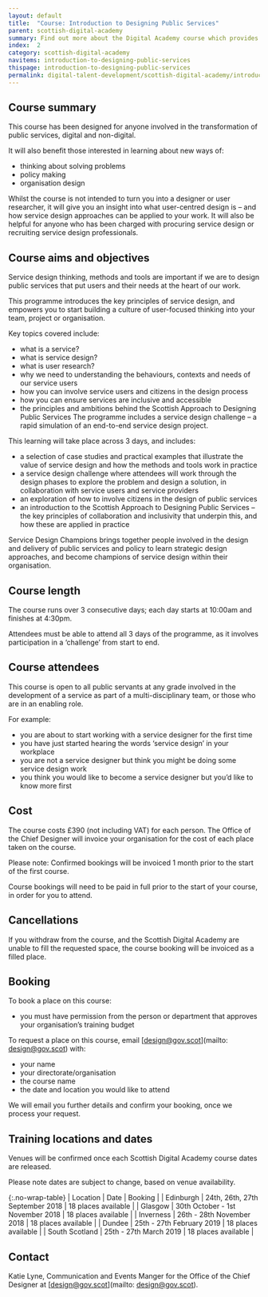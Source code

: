 ```yaml
---
layout: default
title:  "Course: Introduction to Designing Public Services"
parent: scottish-digital-academy
summary: Find out more about the Digital Academy course which provides an introduction to public sector service design.
index:  2
category: scottish-digital-academy
navitems: introduction-to-designing-public-services
thispage: introduction-to-designing-public-services
permalink: digital-talent-development/scottish-digital-academy/introduction-to-designing-public-services/
---
```


## Course summary
This course has been designed for anyone involved in the transformation of public services, digital and non-digital.

It will also benefit those interested in learning about new ways of:
- thinking about solving problems
- policy making
- organisation design  

Whilst the course is not intended to turn you into a designer or user researcher, it will give you an insight into what user-centred design is – and how service design approaches can be applied to your work. It will also be helpful for anyone who has been charged with procuring service design or recruiting service design professionals.

## Course aims and objectives
Service design thinking, methods and tools are important if we are to design public services that put users and their needs at the heart of our work.

This programme introduces the key principles of service design, and empowers you to start building a culture of user-focused thinking into your team, project or organisation.

Key topics covered include:
- what is a service?
- what is service design?
- what is user research?
- why we need to understanding the behaviours, contexts and needs of our service users
- how you can involve service users and citizens in the design process
- how you can ensure services are inclusive and accessible
- the principles and ambitions behind the Scottish Approach to Designing Public Services
The programme includes a service design challenge – a rapid simulation of an end-to-end service design project.

This learning will take place across 3 days, and includes:

- a selection of case studies and practical examples that illustrate the value of service design and how the methods and tools work in practice
- a service design challenge where attendees will work through the design phases to explore the problem and design a solution, in collaboration with service users and service providers
- an exploration of how to involve citizens in the design of public services
- an introduction to the Scottish Approach to Designing Public Services – the key principles of collaboration and inclusivity that underpin this, and how these are applied in practice   

Service Design Champions brings together people involved in the design and delivery of public services and policy to learn strategic design approaches, and become champions of service design within their organisation.  

## Course length
The course runs over 3 consecutive days; each day starts at 10:00am and finishes at 4:30pm.

Attendees must be able to attend all 3 days of the programme, as it involves participation in a ‘challenge’ from start to end.  

## Course attendees
This course is open to all public servants at any grade involved in the development of a service as part of a multi-disciplinary team, or those who are in an enabling role.

For example:
- you are about to start working with a service designer for the first time
- you have just started hearing the words ‘service design’ in your workplace
- you are not a service designer but think you might be doing some service design work
- you think you would like to become a service designer but you’d like to know more first  

## Cost  
The course costs £390 (not including VAT) for each person. The Office of the Chief Designer will invoice your organisation for the cost of each place taken on the course.  

Please note:
Confirmed bookings will be invoiced 1 month prior to the start of the first course.  

Course bookings will need to be paid in full prior to the start of your course, in order for you to attend.  

## Cancellations
If you withdraw from the course, and the Scottish Digital Academy are unable to fill the requested space, the course booking will be invoiced as a filled place.  

## Booking  
To book a place on this course:
- you must have permission from the person or department that approves your organisation’s training budget  


To request a place on this course, email [design@gov.scot](mailto: design@gov.scot) with:
- your name
- your directorate/organisation
- the course name
- the date and location you would like to attend  

We will email you further details and confirm your booking, once we process your request.


## Training locations and dates  
Venues will be confirmed once each Scottish Digital Academy course dates are released.

Please note dates are subject to change, based on venue availability.


{:.no-wrap-table}
| Location | Date | Booking |
| Edinburgh | 24th, 26th, 27th September 2018 | 18 places available |
| Glasgow | 30th October - 1st November 2018 | 18 places available |
| Inverness | 26th - 28th November 2018 | 18 places available |
| Dundee | 25th - 27th February 2019 | 18 places available |
| South Scotland | 25th - 27th March 2019 | 18 places available |

## Contact
Katie Lyne, Communication and Events Manger for the Office of the Chief Designer at [design@gov.scot](mailto: design@gov.scot).
